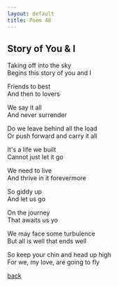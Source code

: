 ```yaml
---
layout: default
title: Poem 48
---
```


## Story of You & I

Taking off into the sky \
Begins this story of you and I

Friends to best \
And then to lovers

We say it all \
And never surrender

Do we leave behind all the load \
Or push forward and carry it all

It's a life we built \
Cannot just let it go

We need to live \
And thrive in it forevermore

So giddy up \
And let us go

On the journey \
That awaits us yo

We may face some turbulence \
But all is well that ends well

So keep your chin and head up high \
For we, my love, are going to fly


 [back](../index-page.html)